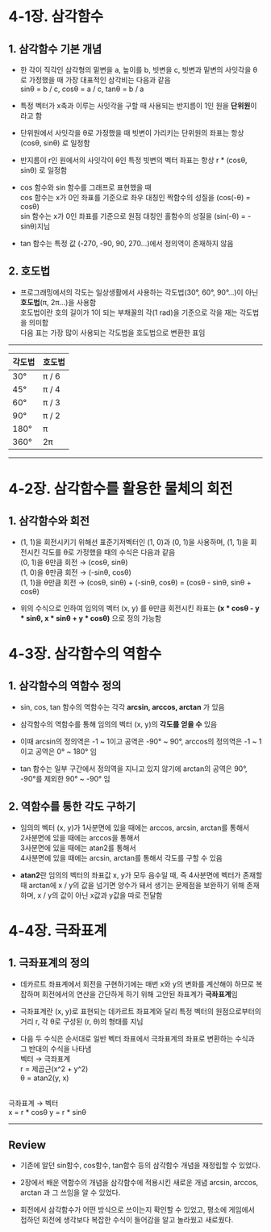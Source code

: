 # 4-1장. 삼각함수
## 1. 삼각함수 기본 개념
- 한 각이 직각인 삼각형의 밑변을 a, 높이를 b, 빗변을 c, 빗변과 밑변의 사잇각을 θ로 가정했을 때 가장 대표적인 삼각비는 다음과 같음<br>
sinθ = b / c, cosθ = a / c, tanθ = b / a

- 특정 벡터가 x축과 이루는 사잇각을 구할 때 사용되는 반지름이 1인 원을 **단위원**이라고 함

- 단위원에서 사잇각을 θ로 가정했을 때 빗변이 가리키는 단위원의 좌표는 항상 (cosθ, sinθ) 로 일정함

- 반지름이 r인 원에서의 사잇각이 θ인 특정 빗변의 벡터 좌표는 항상 r * (cosθ, sinθ) 로 일정함

- cos 함수와 sin 함수를 그래프로 표현했을 때<br>
cos 함수는 x가 0인 좌표를 기준으로 좌우 대칭인 짝함수의 성질을 (cos(-θ) = cosθ)<br>
sin 함수는 x가 0인 좌표를 기준으로 원점 대칭인 홀함수의 성질을 (sin(-θ) = -sinθ)지님

- tan 함수는 특정 값 (-270, -90, 90, 270...)에서 정의역이 존재하지 않음

## 2. 호도법
- 프로그래밍에서의 각도는 일상생활에서 사용하는 각도법(30°, 60°, 90°...)이 아닌 **호도법**(π, 2π...)을 사용함<br>
호도법이란 호의 길이가 1이 되는 부채꼴의 각(1 rad)을 기준으로 각을 재는 각도법을 의미함<br>
다음 표는 가장 많이 사용되는 각도법을 호도법으로 변환한 표임<br>
---
|각도법|호도법|
|---|---|
|30°|π / 6|
|45°|π / 4|
|60°|π / 3|
|90°|π / 2|
|180°|π|
|360°|2π|
---

# 4-2장. 삼각함수를 활용한 물체의 회전
## 1. 삼각함수와 회전
- (1, 1)을 회전시키기 위해선 표준기저벡터인 (1, 0)과 (0, 1)을 사용하며, (1, 1)을 회전시킨 각도를 θ로 가정했을 때의 수식은 다음과 같음<br>
(0, 1)을 θ만큼 회전 → (cosθ, sinθ)<br>
(1, 0)을 θ만큼 회전 → (-sinθ, cosθ)<br>
(1, 1)을 θ만큼 회전 → (cosθ, sinθ) + (-sinθ, cosθ) = (cosθ - sinθ, sinθ + cosθ)

- 위의 수식으로 인하여 임의의 벡터 (x, y) 를 θ만큼 회전시킨 좌표는 **(x * cosθ - y * sinθ, x * sinθ + y * cosθ)** 으로 정의 가능함

# 4-3장. 삼각함수의 역함수
## 1. 삼각함수의 역함수 정의
- sin, cos, tan 함수의 역함수는 각각 **arcsin, arccos, arctan** 가 있음

- 삼각함수의 역함수를 통해 임의의 벡터 (x, y)의 **각도를 얻을 수** 있음

- 이때 arcsin의 정의역은 -1 ~ 1이고 공역은 -90° ~ 90°, arccos의 정의역은 -1 ~ 1이고 공역은 0° ~ 180° 임

- tan 함수는 일부 구간에서 정의역을 지니고 있지 않기에 arctan의 공역은 90°, -90°를 제외한 90° ~ -90° 임

## 2. 역함수를 통한 각도 구하기
- 임의의 벡터 (x, y)가 1사분면에 있을 때에는 arccos, arcsin, arctan를 통해서<br>
2사분면에 있을 때에는 arccos을 통해서<br>
3사분면에 있을 때에는 atan2를 통해서<br>
4사분면에 있을 때에는 arcsin, arctan를 통해서 각도를 구할 수 있음

- **atan2**란 임의의 벡터의 좌표값 x, y가 모두 음수일 때, 즉 4사분면에 벡터가 존재할 때 arctan에 x / y의 값을 넘기면 양수가 돼서 생기는 문제점을 보완하기 위해 존재하며, x / y의 값이 아닌 x값과 y값을 따로 전달함

# 4-4장. 극좌표계
## 1. 극좌표계의 정의
- 데카르트 좌표계에서 회전을 구현하기에는 매번 x와 y의 변화를 계산해야 하므로 복잡하며 회전에서의 연산을 간단하게 하기 위해 고안된 좌표계가 **극좌표계**임

- 극좌표계란 (x, y)로 표현되는 데카르트 좌표계와 달리 특정 벡터의 원점으로부터의 거리 r, 각 θ로 구성된 (r, θ)의 형태를 지님

- 다음 두 수식은 순서대로 일반 벡터 좌표에서 극좌표계의 좌표로 변환하는 수식과 그 반대의 수식을 나타냄<br>
벡터 → 극좌표계<br>
r = 제곱근(x^2 + y^2)<br>
θ = atan2(y, x)<br>
<br>
극좌표계 → 벡터<br>
x = r * cosθ
y = r * sinθ

---
## Review
- 기존에 알던 sin함수, cos함수, tan함수 등의 삼각함수 개념을 재정립할 수 있었다.

- 2장에서 배운 역함수의 개념을 삼각함수에 적용시킨 새로운 개념 arcsin, arccos, arctan 과 그 쓰임을 알 수 있었다.

- 회전에서 삼각함수가 어떤 방식으로 쓰이는지 확인할 수 있었고, 평소에 게임에서 접하던 회전에 생각보다 복잡한 수식이 들어감을 알고 놀라웠고 새로웠다.